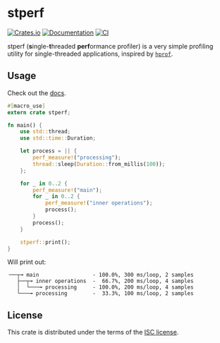 # stperf
[![Crates.io](https://img.shields.io/crates/d/stperf.svg)](https://crates.io/crates/stperf)
[![Documentation](https://docs.rs/stperf/badge.svg)](https://docs.rs/stperf)
[![CI](https://img.shields.io/travis/neonmoe/stperf/0.1.4.svg)](https://travis-ci.org/neonmoe/stperf)

stperf (**s**ingle-**t**hreaded **perf**ormance profiler) is a very
simple profiling utility for single-threaded applications, inspired by
[`hprof`](https://crates.io/crates/hprof).

## Usage
Check out the [docs](https://docs.rs/stperf).

```rust
#[macro_use]
extern crate stperf;

fn main() {
    use std::thread;
    use std::time::Duration;

    let process = || {
        perf_measure!("processing");
        thread::sleep(Duration::from_millis(100));
    };

    for _ in 0..2 {
        perf_measure!("main");
        for _ in 0..2 {
            perf_measure!("inner operations");
            process();
        }
        process();
    }

    stperf::print();
}
```

Will print out:

```
╶──┬╼ main                 - 100.0%, 300 ms/loop, 2 samples
   ├──┬╼ inner operations  -  66.7%, 200 ms/loop, 4 samples
   │  └───╼ processing     - 100.0%, 200 ms/loop, 4 samples
   └───╼ processing        -  33.3%, 100 ms/loop, 2 samples
```

## License
This crate is distributed under the terms of the [ISC license](COPYING.md).
